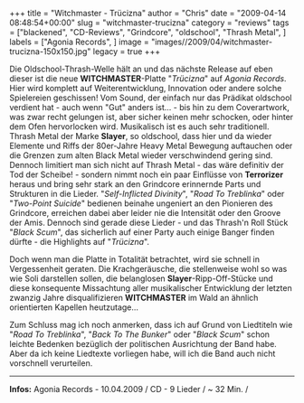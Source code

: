 +++
title = "Witchmaster - Trücizna"
author = "Chris"
date = "2009-04-14 08:48:54+00:00"
slug = "witchmaster-trucizna"
category = "reviews"
tags = ["blackened", "CD-Reviews", "Grindcore", "oldschool", "Thrash Metal", ]
labels = ["Agonia Records", ]
image = "images//2009/04/witchmaster-trucizna-150x150.jpg"
legacy = true
+++

Die Oldschool-Thrash-Welle hält an und das nächste Release auf eben dieser ist die neue **WITCHMASTER**-Platte "_Trücizna_" auf _Agonia Records_. Hier wird komplett auf Weiterentwicklung, Innovation oder andere solche Spielereien geschissen! Vom Sound, der einfach nur das Prädikat oldschool verdient hat - auch wenn "Gut" anders ist... - bis hin zu dem Coverartwork, was zwar recht gelungen ist, aber sicher keinen mehr schocken, oder hinter dem Ofen hervorlocken wird. Musikalisch ist es auch sehr traditionell. Thrash Metal der Marke **Slayer**, so oldschool, dass hier und da wieder Elemente und Riffs der 80er-Jahre Heavy Metal Bewegung auftauchen oder die Grenzen zum alten Black Metal wieder verschwindend gering sind.
Dennoch limitiert man sich nicht auf Thrash Metal - das wäre definitiv der Tod der Scheibe! - sondern nimmt noch ein paar Einflüsse von **Terrorizer** heraus und bring sehr stark an den Grindcore erinnernde Parts und Strukturen in die Lieder. "_Self-Inflicted Divinity_", "_Road To Treblinka_" oder "_Two-Point Suicide_" bedienen beinahe ungeniert an den Pionieren des Grindcore, erreichen dabei aber leider nie die Intensität oder den Groove der Amis. Dennoch sind gerade diese Lieder - und das Thrash'n Roll Stück "_Black Scum_", das sicherlich auf einer Party auch einige Banger finden dürfte - die Highlights auf "_Trücizna_".

Doch wenn man die Platte in Totalität betrachtet, wird sie schnell in Vergessenheit geraten. Die Krachgeräusche, die stellenweise wohl so was wie Soli darstellen sollen, die belanglosen **Slayer**-Ripp-Off-Stücke und diese konsequente Missachtung aller musikalischer Entwicklung der letzten zwanzig Jahre disqualifizieren **WITCHMASTER** im Wald an ähnlich orientierten Kapellen heutzutage...

Zum Schluss mag ich noch anmerken, dass ich auf Grund von Liedtiteln wie "_Road To Treblinka_", "_Back To The Bunker_" oder "_Black Scum_" schon leichte Bedenken bezüglich der politischen Ausrichtung der Band habe. Aber da ich keine Liedtexte vorliegen habe, will ich die Band auch nicht vorschnell verurteilen.





---
**Infos:**
Agonia Records - 10.04.2009 / 
CD - 9 Lieder / ~ 32 Min. / 
